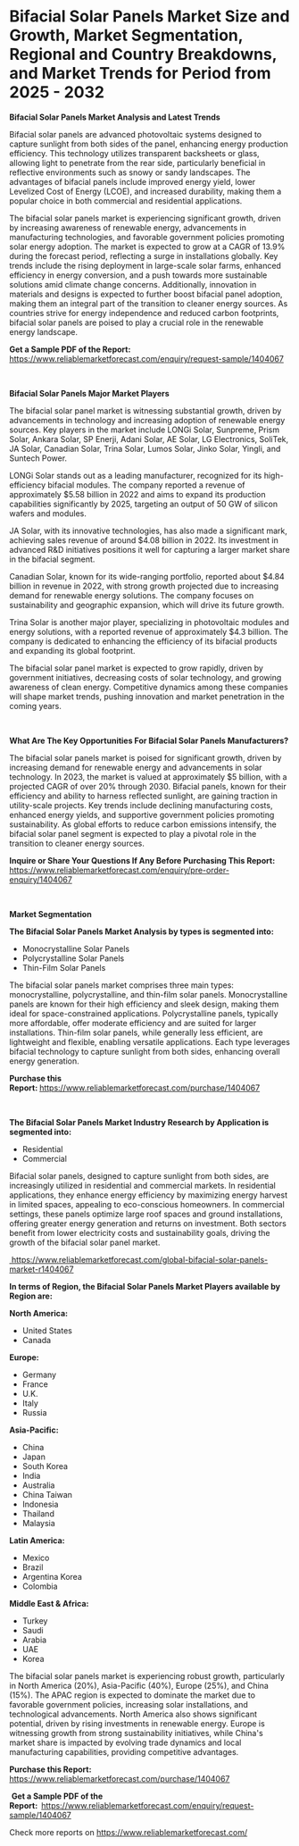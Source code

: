 <p><h1>Bifacial Solar Panels Market Size and Growth, Market Segmentation, Regional and Country Breakdowns, and Market Trends for Period from 2025 -  2032</h1></p><p><strong>Bifacial Solar Panels Market Analysis and Latest Trends</strong></p>
<p><p>Bifacial solar panels are advanced photovoltaic systems designed to capture sunlight from both sides of the panel, enhancing energy production efficiency. This technology utilizes transparent backsheets or glass, allowing light to penetrate from the rear side, particularly beneficial in reflective environments such as snowy or sandy landscapes. The advantages of bifacial panels include improved energy yield, lower Levelized Cost of Energy (LCOE), and increased durability, making them a popular choice in both commercial and residential applications.</p><p>The bifacial solar panels market is experiencing significant growth, driven by increasing awareness of renewable energy, advancements in manufacturing technologies, and favorable government policies promoting solar energy adoption. The market is expected to grow at a CAGR of 13.9% during the forecast period, reflecting a surge in installations globally. Key trends include the rising deployment in large-scale solar farms, enhanced efficiency in energy conversion, and a push towards more sustainable solutions amid climate change concerns. Additionally, innovation in materials and designs is expected to further boost bifacial panel adoption, making them an integral part of the transition to cleaner energy sources. As countries strive for energy independence and reduced carbon footprints, bifacial solar panels are poised to play a crucial role in the renewable energy landscape.</p></p>
<p><strong>Get a Sample PDF of the Report:&nbsp;</strong> <a href="https://www.reliablemarketforecast.com/enquiry/request-sample/1404067?utm_campaign=1875&utm_medium=2&utm_source=Github&utm_content=ia&utm_term=13012025&utm_id=bifacial-solar-panels">https://www.reliablemarketforecast.com/enquiry/request-sample/1404067</a></p>
<p>&nbsp;</p>
<p><strong>Bifacial Solar Panels Major Market Players</strong></p>
<p><p>The bifacial solar panel market is witnessing substantial growth, driven by advancements in technology and increasing adoption of renewable energy sources. Key players in the market include LONGi Solar, Sunpreme, Prism Solar, Ankara Solar, SP Enerji, Adani Solar, AE Solar, LG Electronics, SoliTek, JA Solar, Canadian Solar, Trina Solar, Lumos Solar, Jinko Solar, Yingli, and Suntech Power.</p><p>LONGi Solar stands out as a leading manufacturer, recognized for its high-efficiency bifacial modules. The company reported a revenue of approximately $5.58 billion in 2022 and aims to expand its production capabilities significantly by 2025, targeting an output of 50 GW of silicon wafers and modules.</p><p>JA Solar, with its innovative technologies, has also made a significant mark, achieving sales revenue of around $4.08 billion in 2022. Its investment in advanced R&D initiatives positions it well for capturing a larger market share in the bifacial segment.</p><p>Canadian Solar, known for its wide-ranging portfolio, reported about $4.84 billion in revenue in 2022, with strong growth projected due to increasing demand for renewable energy solutions. The company focuses on sustainability and geographic expansion, which will drive its future growth.</p><p>Trina Solar is another major player, specializing in photovoltaic modules and energy solutions, with a reported revenue of approximately $4.3 billion. The company is dedicated to enhancing the efficiency of its bifacial products and expanding its global footprint.</p><p>The bifacial solar panel market is expected to grow rapidly, driven by government initiatives, decreasing costs of solar technology, and growing awareness of clean energy. Competitive dynamics among these companies will shape market trends, pushing innovation and market penetration in the coming years.</p></p>
<p>&nbsp;</p>
<p><strong>What Are The Key Opportunities For Bifacial Solar Panels Manufacturers?</strong></p>
<p><p>The bifacial solar panels market is poised for significant growth, driven by increasing demand for renewable energy and advancements in solar technology. In 2023, the market is valued at approximately $5 billion, with a projected CAGR of over 20% through 2030. Bifacial panels, known for their efficiency and ability to harness reflected sunlight, are gaining traction in utility-scale projects. Key trends include declining manufacturing costs, enhanced energy yields, and supportive government policies promoting sustainability. As global efforts to reduce carbon emissions intensify, the bifacial solar panel segment is expected to play a pivotal role in the transition to cleaner energy sources.</p></p>
<p><strong>Inquire or Share Your Questions If Any Before Purchasing This Report:</strong> <a href="https://www.reliablemarketforecast.com/enquiry/pre-order-enquiry/1404067?utm_campaign=1875&utm_medium=2&utm_source=Github&utm_content=ia&utm_term=13012025&utm_id=bifacial-solar-panels">https://www.reliablemarketforecast.com/enquiry/pre-order-enquiry/1404067</a></p>
<p>&nbsp;</p>
<p><strong>Market Segmentation</strong></p>
<p><strong>The Bifacial Solar Panels Market Analysis by types is segmented into:</strong></p>
<p><ul><li>Monocrystalline Solar Panels</li><li>Polycrystalline Solar Panels</li><li>Thin-Film Solar Panels</li></ul></p>
<p><p>The bifacial solar panels market comprises three main types: monocrystalline, polycrystalline, and thin-film solar panels. Monocrystalline panels are known for their high efficiency and sleek design, making them ideal for space-constrained applications. Polycrystalline panels, typically more affordable, offer moderate efficiency and are suited for larger installations. Thin-film solar panels, while generally less efficient, are lightweight and flexible, enabling versatile applications. Each type leverages bifacial technology to capture sunlight from both sides, enhancing overall energy generation.</p></p>
<p><strong>Purchase this Report:&nbsp;</strong><a href="https://www.reliablemarketforecast.com/purchase/1404067?utm_campaign=1875&utm_medium=2&utm_source=Github&utm_content=ia&utm_term=13012025&utm_id=bifacial-solar-panels">https://www.reliablemarketforecast.com/purchase/1404067</a></p>
<p>&nbsp;</p>
<p><strong>The Bifacial Solar Panels Market Industry Research by Application is segmented into:</strong></p>
<p><ul><li>Residential</li><li>Commercial</li></ul></p>
<p><p>Bifacial solar panels, designed to capture sunlight from both sides, are increasingly utilized in residential and commercial markets. In residential applications, they enhance energy efficiency by maximizing energy harvest in limited spaces, appealing to eco-conscious homeowners. In commercial settings, these panels optimize large roof spaces and ground installations, offering greater energy generation and returns on investment. Both sectors benefit from lower electricity costs and sustainability goals, driving the growth of the bifacial solar panel market.</p></p>
<p><a href="https://www.reliablemarketforecast.com/global-bifacial-solar-panels-market-r1404067?utm_campaign=1875&utm_medium=2&utm_source=Github&utm_content=ia&utm_term=13012025&utm_id=bifacial-solar-panels">&nbsp;https://www.reliablemarketforecast.com/global-bifacial-solar-panels-market-r1404067</a></p>
<p><strong>In terms of Region, the Bifacial Solar Panels Market Players available by Region are:</strong></p>
<p>
    <p> <strong> North America: </strong>
        <ul>
            <li>United States</li>
            <li>Canada</li>
        </ul>
        </p> 
    <p> <strong> Europe: </strong>
        <ul>
            <li>Germany</li>
            <li>France</li>
            <li>U.K.</li>
            <li>Italy</li>
            <li>Russia</li>
        </ul>
        </p> 
    <p> <strong> Asia-Pacific: </strong>
        <ul>
            <li>China</li>
            <li>Japan</li>
            <li>South Korea</li>
            <li>India</li>
            <li>Australia</li>
            <li>China Taiwan</li>
            <li>Indonesia</li>
            <li>Thailand</li>
            <li>Malaysia</li>
        </ul>
        </p> 
    <p> <strong> Latin America: </strong>
        <ul>
            <li>Mexico</li>
            <li>Brazil</li>
            <li>Argentina Korea</li>
            <li>Colombia</li>
        </ul>
        </p> 
    <p> <strong> Middle East & Africa: </strong>
        <ul>
            <li>Turkey</li>
            <li>Saudi</li>
            <li>Arabia</li>
            <li>UAE</li>
            <li>Korea</li>
        </ul>
    </p>
    </p>
<p><p>The bifacial solar panels market is experiencing robust growth, particularly in North America (20%), Asia-Pacific (40%), Europe (25%), and China (15%). The APAC region is expected to dominate the market due to favorable government policies, increasing solar installations, and technological advancements. North America also shows significant potential, driven by rising investments in renewable energy. Europe is witnessing growth from strong sustainability initiatives, while China's market share is impacted by evolving trade dynamics and local manufacturing capabilities, providing competitive advantages.</p></p>
<p><strong>Purchase this Report: </strong><a href="https://www.reliablemarketforecast.com/purchase/1404067?utm_campaign=1875&utm_medium=2&utm_source=Github&utm_content=ia&utm_term=13012025&utm_id=bifacial-solar-panels">https://www.reliablemarketforecast.com/purchase/1404067</a></p>
<p>&nbsp;<strong>Get a Sample PDF of the Report:&nbsp;&nbsp;</strong><a href="https://www.reliablemarketforecast.com/enquiry/request-sample/1404067?utm_campaign=1875&utm_medium=2&utm_source=Github&utm_content=ia&utm_term=13012025&utm_id=bifacial-solar-panels">https://www.reliablemarketforecast.com/enquiry/request-sample/1404067</a></p>
<p><strong></strong></p>
<p>Check more reports on <a href="https://www.reliablemarketforecast.com/?utm_campaign=1875&utm_medium=2&utm_source=Github&utm_content=ia&utm_term=13012025&utm_id=bifacial-solar-panels">https://www.reliablemarketforecast.com/</a></p>